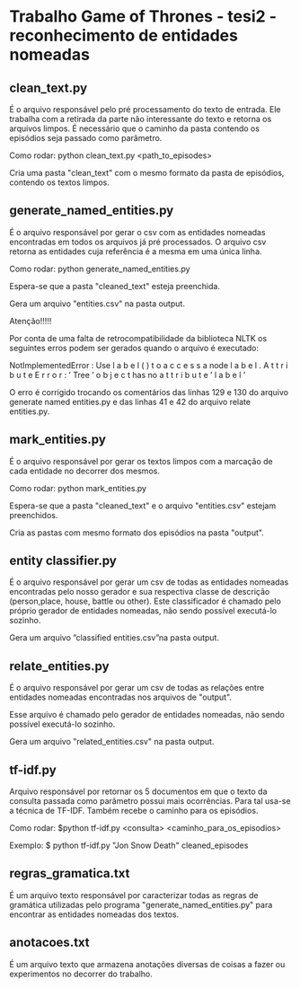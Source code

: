 # Trabalho Game of Thrones - tesi2 - reconhecimento de entidades nomeadas

## clean_text.py

É o arquivo responsável pelo pré processamento do texto de entrada. Ele trabalha com a retirada da parte não interessante do texto e retorna os arquivos limpos. É necessário que o caminho da pasta contendo os episódios seja passado como parâmetro.

Como rodar: python clean_text.py \<path_to_episodes\>

Cria uma pasta "clean_text" com o mesmo formato da pasta de episódios, contendo os textos limpos.

## generate_named_entities.py
É o arquivo responsável por gerar o csv com as entidades nomeadas encontradas em todos os arquivos já pré processados. O arquivo csv retorna as entidades cuja referência é a mesma em uma única linha.

Como rodar: python generate_named_entities.py

Espera-se que a pasta "cleaned_text" esteja preenchida.

Gera um arquivo "entities.csv" na pasta output.

Atenção!!!!! 

Por conta de uma falta de retrocompatibilidade da biblioteca NLTK os seguintes erros podem ser gerados quando o arquivo é executado:

NotImplementedError : Use l a b e l ( ) t o a c c e s s a node l a b e l .
A t t r i b u t e E r r o r : ’ Tree ’ o b j e c t has no a t t r i b u t e ’ l a b e l ’

O erro é corrigido trocando os comentários das linhas 129 e 130 do arquivo generate named entities.py e das linhas 41 e 42 do arquivo relate entities.py.


## mark_entities.py
É o arquivo responsável por gerar os textos limpos com a marcação de cada entidade no decorrer dos mesmos.

Como rodar: python mark_entities.py

Espera-se que a pasta "cleaned_text" e o arquivo "entities.csv" estejam preenchidos.

Cria as pastas com mesmo formato dos episódios na pasta "output".

## entity classifier.py
É o arquivo responsável por gerar um csv de todas as entidades nomeadas encontradas pelo nosso gerador e sua respectiva classe de descrição (person,place, house, battle ou other).
Este classificador é chamado pelo próprio gerador de entidades nomeadas, não sendo possível executá-lo sozinho.

Gera um arquivo ”classified entities.csv”na pasta output.

## relate_entities.py
É o arquivo responsável por gerar um csv de todas as relações entre entidades nomeadas encontradas nos arquivos de "output".

Esse arquivo é chamado pelo gerador de entidades nomeadas, não sendo possível executá-lo sozinho.

Gera um arquivo "related_entities.csv" na pasta output.

## tf-idf.py
Arquivo responsável por retornar os 5 documentos em que o texto da consulta passada como parâmetro possui mais ocorrências. Para tal usa-se a técnica de TF-IDF. Também recebe o caminho para os episódios.

Como rodar: 
$python tf-idf.py \<consulta\> \<caminho_para_os_episodios\>

Exemplo:
$ python tf-idf.py "Jon Snow Death" cleaned_episodes

## regras_gramatica.txt
É um arquivo texto responsável por caracterizar todas as regras de gramática utilizadas pelo programa "generate_named_entities.py" para encontrar as entidades nomeadas dos textos.

## anotacoes.txt
É um arquivo texto que armazena anotações diversas de coisas a fazer ou experimentos no decorrer do trabalho.
 
